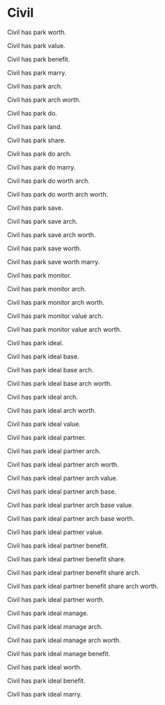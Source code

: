 # Civil

Civil has park worth.

Civil has park value.

Civil has park benefit.

Civil has park marry.

Civil has park arch.

Civil has park arch worth.

Civil has park do.

Civil has park land.

Civil has park share.

Civil has park do arch.

Civil has park do marry.

Civil has park do worth arch.

Civil has park do worth arch worth.

Civil has park save.

Civil has park save arch.

Civil has park save arch worth.

Civil has park save worth.

Civil has park save worth marry.

Civil has park monitor.

Civil has park monitor arch.

Civil has park monitor arch worth.

Civil has park monitor value arch.

Civil has park monitor value arch worth.

Civil has park ideal.

Civil has park ideal base.

Civil has park ideal base arch.

Civil has park ideal base arch worth.

Civil has park ideal arch.

Civil has park ideal arch worth.

Civil has park ideal value.

Civil has park ideal partner.

Civil has park ideal partner arch.

Civil has park ideal partner arch worth.

Civil has park ideal partner arch value.

Civil has park ideal partner arch base.

Civil has park ideal partner arch base value.

Civil has park ideal partner arch base worth.

Civil has park ideal partner value.

Civil has park ideal partner benefit.

Civil has park ideal partner benefit share.

Civil has park ideal partner benefit share arch.

Civil has park ideal partner benefit share arch worth.

Civil has park ideal partner worth.

Civil has park ideal manage.

Civil has park ideal manage arch.

Civil has park ideal manage arch worth.

Civil has park ideal manage benefit.

Civil has park ideal worth.

Civil has park ideal benefit.

Civil has park ideal marry.